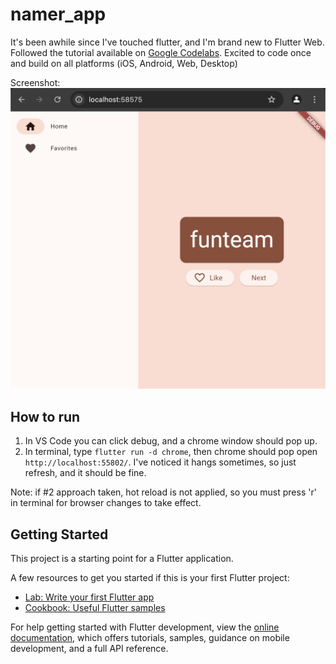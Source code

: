 # namer_app

It's been awhile since I've touched flutter, and I'm brand new to Flutter Web. Followed the tutorial available on [Google Codelabs](https://codelabs.developers.google.com/codelabs/flutter-codelab-first). Excited to code once and build on all platforms (iOS, Android, Web, Desktop)

Screenshot:
![](./screenshot.png)

## How to run
1. In VS Code you can click debug, and a chrome window should pop up.
2. In terminal, type `flutter run -d chrome`, then chrome should pop open `http://localhost:55802/`. I've noticed it hangs sometimes, so just refresh, and it should be fine.

Note: if #2 approach taken, hot reload is not applied, so you must press 'r' in terminal for browser changes to take effect.

## Getting Started

This project is a starting point for a Flutter application.

A few resources to get you started if this is your first Flutter project:

- [Lab: Write your first Flutter app](https://docs.flutter.dev/get-started/codelab)
- [Cookbook: Useful Flutter samples](https://docs.flutter.dev/cookbook)

For help getting started with Flutter development, view the
[online documentation](https://docs.flutter.dev/), which offers tutorials,
samples, guidance on mobile development, and a full API reference.
